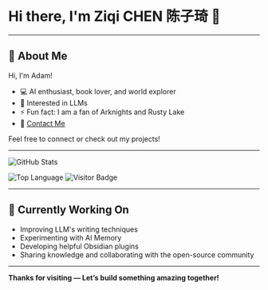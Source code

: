 # Hi there, I'm Ziqi CHEN 陈子琦 👋

---

## 🌟 About Me

Hi, I'm Adam!  
- 💻 AI enthusiast, book lover, and world explorer  
- 🧠 Interested in LLMs
- ⚡ Fun fact: I am a fan of Arknights and Rusty Lake
- 📧 [Contact Me](mailto:adamchen04718@gmail.com)

Feel free to connect or check out my projects!

---

![GitHub Stats](https://github-readme-stats.vercel.app/api?username=ChenziqiAdam&show_icons=true)

![Top Language](https://img.shields.io/github/languages/top/ChenziqiAdam/ChenziqiAdam)
![Visitor Badge](https://komarev.com/ghpvc/?username=ChenziqiAdam)

---

## 🌱 Currently Working On

- Improving LLM's writing techniques
- Experimenting with AI Memory
- Developing helpful Obsidian plugins
- Sharing knowledge and collaborating with the open-source community

---

**Thanks for visiting — Let’s build something amazing together!**
